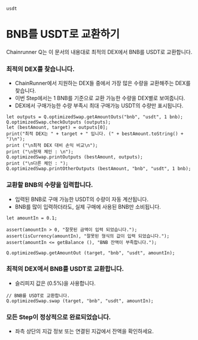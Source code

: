 ```meta-Currency
usdt
```

# BNB를 USDT로 교환하기

Chainrunner Q는 이 문서의 내용대로 최적의 DEX에서 BNB를 USDT로 교환합니다.

### 최적의 DEX를 찾습니니다.

- ChainRunner에서 지원하는 DEX들 중에서 가장 많은 수량을 교환해주는 DEX를 찾습니다.
- 이번 Step에서는 1 BNB를 기준으로 교환 가능한 수량을 DEX별로 보여줍니다.
- DEX에서 구매가능한 수량 부족시 최대 구매가능 USDT의 수량만 표시됩니다.

```output-Dynamic
let outputs = Q.optimizedSwap.getAmountOuts("bnb", "usdt", 1 bnb);
Q.optimizedSwap.checkOutputs (outputs);
let (bestAmount, target) = outputs[0];
print("최적 DEX는 " + target + " 입니다. (" + bestAmount.toString() + ")\n");
print ("\n최적 DEX 대비 손익 비교\n");
print ("\n현재 체인 : \n");
Q.optimizedSwap.printOutputs (bestAmount, outputs);
print ("\n다른 체인 : ");
Q.optimizedSwap.printOtherOutputs (bestAmount, "bnb", "usdt", 1 bnb);
```

### 교환할 BNB의 수량을 입력합니다.

- 입력된 BNB로 구매 가능한 USDT의 수량이 자동 계산됩니다.
- BNB를 많이 입력하더라도, 실제 구매에 사용된 BNB만 소비됩니다.

```input-Dynamic BNB
let amountIn = 0.1;
```

```input-Verify
assert(amountIn > 0, "잘못된 금액이 입력 되었습니다.");
assert(isCurrency(amountIn), "잘못된 형식의 값이 입력 되었습니다.");
assert(amountIn <= getBalance (), "BNB 잔액이 부족합니다.");
```

```output-Dynamic USDT
Q.optimizedSwap.getAmountOut (target, "bnb", "usdt", amountIn);
```

### 최적의 DEX에서 BNB를 USDT로 교환합니다.

- 슬리피지 값은 (0.5%)을 사용합니다.

```taster
// BNB를 USDT로 교환합니다.
Q.optimizedSwap.swap (target, "bnb", "usdt", amountIn);
```

### 모든 Step이 정상적으로 완료되었습니다.

- 좌측 상단의 지갑 정보 또는 연결된 지갑에서 잔액을 확인하세요.
